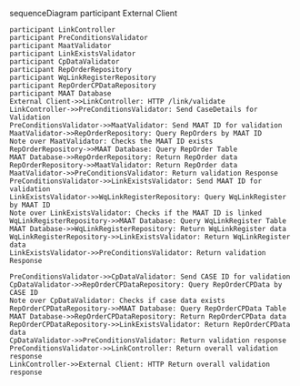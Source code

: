 
  sequenceDiagram
    participant External Client

    participant LinkController
    participant PreConditionsValidator
    participant MaatValidator
    participant LinkExistsValidator
    participant CpDataValidator
    participant RepOrderRepository
    participant WqLinkRegisterRepository
    participant RepOrderCPDataRepository
    participant MAAT Database
    External Client->>LinkController: HTTP /link/validate
    LinkController->>PreConditionsValidator: Send CaseDetails for Validation
    PreConditionsValidator->>MaatValidator: Send MAAT ID for validation
    MaatValidator->>RepOrderRepository: Query RepOrders by MAAT ID
    Note over MaatValidator: Checks the MAAT ID exists
    RepOrderRepository->>MAAT Database: Query RepOrder Table
    MAAT Database->>RepOrderRepository: Return RepOrder data
    RepOrderRepository->>MaatValidator: Return RepOrder data
    MaatValidator->>PreConditionsValidator: Return validation Response
    PreConditionsValidator->>LinkExistsValidator: Send MAAT ID for validation
    LinkExistsValidator->>WqLinkRegisterRepository: Query WqLinkRegister by MAAT ID
    Note over LinkExistsValidator: Checks if the MAAT ID is linked
    WqLinkRegisterRepository->>MAAT Database: Query WqLinkRegister Table
    MAAT Database->>WqLinkRegisterRepository: Return WqLinkRegister data
    WqLinkRegisterRepository->>LinkExistsValidator: Return WqLinkRegister data
    LinkExistsValidator->>PreConditionsValidator: Return validation Response

    PreConditionsValidator->>CpDataValidator: Send CASE ID for validation
    CpDataValidator->>RepOrderCPDataRepository: Query RepOrderCPData by CASE ID
    Note over CpDataValidator: Checks if case data exists
    RepOrderCPDataRepository->>MAAT Database: Query RepOrderCPData Table
    MAAT Database->>RepOrderCPDataRepository: Return RepOrderCPData data
    RepOrderCPDataRepository->>LinkExistsValidator: Return RepOrderCPData data
    CpDataValidator->>PreConditionsValidator: Return validation response
    PreConditionsValidator->>LinkController: Return overall validation response
    LinkController->>External Client: HTTP Return overall validation response
